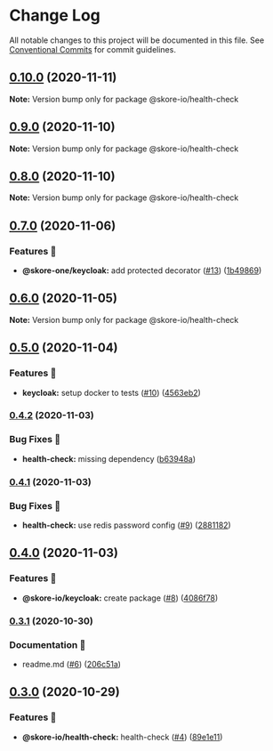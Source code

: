 # Change Log

All notable changes to this project will be documented in this file.
See [Conventional Commits](https://conventionalcommits.org) for commit guidelines.

## [0.10.0](https://github.com/skore-io/nestjs-extensions/compare/v0.9.0...v0.10.0) (2020-11-11)

**Note:** Version bump only for package @skore-io/health-check





## [0.9.0](https://github.com/skore-io/nestjs-extensions/compare/v0.8.0...v0.9.0) (2020-11-10)

**Note:** Version bump only for package @skore-io/health-check





## [0.8.0](https://github.com/skore-io/nestjs-extensions/compare/v0.7.0...v0.8.0) (2020-11-10)

**Note:** Version bump only for package @skore-io/health-check





## [0.7.0](https://github.com/skore-io/nestjs-extensions/compare/v0.6.0...v0.7.0) (2020-11-06)


### Features 🚀

* **@skore-one/keycloak:** add protected decorator ([#13](https://github.com/skore-io/nestjs-extensions/issues/13)) ([1b49869](https://github.com/skore-io/nestjs-extensions/commit/1b49869a6d573fed3e322388ecf372a8331c511f))



## [0.6.0](https://github.com/skore-io/nestjs-extensions/compare/v0.5.0...v0.6.0) (2020-11-05)

**Note:** Version bump only for package @skore-io/health-check





## [0.5.0](https://github.com/skore-io/nestjs-extensions/compare/v0.4.3...v0.5.0) (2020-11-04)


### Features 🚀

* **keycloak:** setup docker to tests ([#10](https://github.com/skore-io/nestjs-extensions/issues/10)) ([4563eb2](https://github.com/skore-io/nestjs-extensions/commit/4563eb2ce96ac9bba17ee0ca46e9888328d3d138))



### [0.4.2](https://github.com/skore-io/nestjs-extensions/compare/v0.4.1...v0.4.2) (2020-11-03)


### Bug Fixes 🐛

* **health-check:** missing dependency ([b63948a](https://github.com/skore-io/nestjs-extensions/commit/b63948acecdb6062991c3cd7092ec2417fb5aec5))



### [0.4.1](https://github.com/skore-io/nestjs-extensions/compare/v0.4.0...v0.4.1) (2020-11-03)


### Bug Fixes 🐛

* **health-check:** use redis password config ([#9](https://github.com/skore-io/nestjs-extensions/issues/9)) ([2881182](https://github.com/skore-io/nestjs-extensions/commit/2881182412bda9457e16172d17b9f97a8f96445a))



## [0.4.0](https://github.com/skore-io/nestjs-extensions/compare/v0.3.1...v0.4.0) (2020-11-03)


### Features 🚀

* **@skore-io/keycloak:** create package ([#8](https://github.com/skore-io/nestjs-extensions/issues/8)) ([4086f78](https://github.com/skore-io/nestjs-extensions/commit/4086f781437ef6cd0a8fd06ddd46fbcfaf64c500))



### [0.3.1](https://github.com/skore-io/nestjs-extensions/compare/v0.3.0...v0.3.1) (2020-10-30)


### Documentation 📝

* readme.md ([#6](https://github.com/skore-io/nestjs-extensions/issues/6)) ([206c51a](https://github.com/skore-io/nestjs-extensions/commit/206c51a40325c6e1265c9933c0e625673c616490))



## [0.3.0](https://github.com/skore-io/nestjs-extensions/compare/v0.2.1...v0.3.0) (2020-10-29)


### Features 🚀

* **@skore-io/health-check:** health-check ([#4](https://github.com/skore-io/nestjs-extensions/issues/4)) ([89e1e11](https://github.com/skore-io/nestjs-extensions/commit/89e1e1159788a33c847c9ff98af08876fe5d5dbb))

